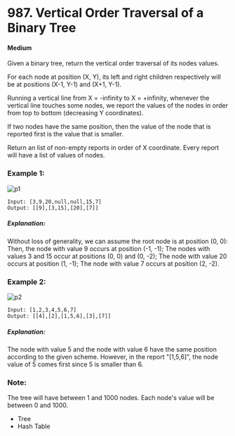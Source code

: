 # 987. Vertical Order Traversal of a Binary Tree
#### Medium

Given a binary tree, return the vertical order traversal of its nodes values.

For each node at position (X, Y), its left and right children respectively will be at positions (X-1, Y-1) and (X+1, Y-1).

Running a vertical line from X = -infinity to X = +infinity, whenever the vertical line touches some nodes, we report the values of the nodes in order from top to bottom (decreasing Y coordinates).

If two nodes have the same position, then the value of the node that is reported first is the value that is smaller.

Return an list of non-empty reports in order of X coordinate.  Every report will have a list of values of nodes.

 

### Example 1:

![p1](p1.png)
```
Input: [3,9,20,null,null,15,7]
Output: [[9],[3,15],[20],[7]]
```
##### Explanation: 
Without loss of generality, we can assume the root node is at position (0, 0):
Then, the node with value 9 occurs at position (-1, -1);
The nodes with values 3 and 15 occur at positions (0, 0) and (0, -2);
The node with value 20 occurs at position (1, -1);
The node with value 7 occurs at position (2, -2).

### Example 2:
![p2](p2.png)
```
Input: [1,2,3,4,5,6,7]
Output: [[4],[2],[1,5,6],[3],[7]]
```
##### Explanation: 
The node with value 5 and the node with value 6 have the same position according to the given scheme.
However, in the report "[1,5,6]", the node value of 5 comes first since 5 is smaller than 6.
 

### Note:

The tree will have between 1 and 1000 nodes.
Each node's value will be between 0 and 1000.

* Tree
* Hash Table